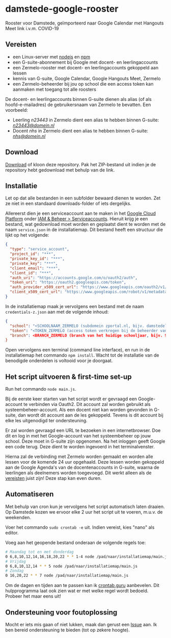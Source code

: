 # damstede-google-rooster
Rooster voor Damstede, geïmporteerd naar Google Calendar met Hangouts Meet link i.v.m. COVID-19

## Vereisten

- een Linux-server met [nodejs](https://nodejs.org/) en [npm](https://www.npmjs.com/get-npm)
- een G-suite-abonnement bij Google met docent- en leerlingaccounts
- een Zermelo-rooster met docent- en leerlingaccounts gekoppeld aan lessen
- kennis van G-suite, Google Calendar, Google Hangouts Meet, Zermelo
- een Zermelo-beheerder bij jou op school die een access token kan aanmaken met toegang tot alle roosters

De docent- en leerlingaccounts binnen G-suite dienen als alias (of als hoofd-e-mailadres) de gebruikersnaam van Zermelo te bevatten. Een voorbeeld:

- Leerling *n23443* in Zermelo dient een alias te hebben binnen G-suite: *n23443@domein.nl*
- Docent *nhs* in Zermelo dient een alias te hebben binnen G-suite: *nhs@domein.nl*



## Download
[Download](https://github.com/FreekBes/damstede-google-rooster/archive/master.zip) of kloon deze repository. Pak het ZIP-bestand uit indien je de repository hebt gedownload met behulp van de link.

## Installatie
Let op dat alle bestanden in een subfolder bewaard dienen te worden. Zet ze niet in een standaard downloads-folder of iets dergelijks.

Allereerst dien je een serviceaccount aan te maken in het [Google Cloud Platform](https://console.cloud.google.com/) onder [IAM & Beheer > Serviceaccounts](https://console.cloud.google.com/iam-admin/serviceaccounts). Hieruit krijg je een bestand, wat gedownload moet worden en geplaatst dient te worden met de naam `service.json` in de installatiemap. Dit bestand heeft een structuur die lijkt op het volgende:

```json
{
  "type": "service_account",
  "project_id": "***",
  "private_key_id": "***",
  "private_key": "***",
  "client_email": "***",
  "client_id": "***",
  "auth_uri": "https://accounts.google.com/o/oauth2/auth",
  "token_uri": "https://oauth2.googleapis.com/token",
  "auth_provider_x509_cert_url": "https://www.googleapis.com/oauth2/v1/certs",
  "client_x509_cert_url": "https://www.googleapis.com/robot/v1/metadata/x509/***"
}
```

In de installatiemap maak je vervolgens een bestand met de naam `credentials-z.json` aan met de volgende inhoud:

```json
{
  "school": "<SCHOOLNAAM_ZERMELO (subdomein zportal.nl, bijv. damstedelyceum)>",
  "token": "<TOKEN_ZERMELO (access token verkregen bij de beheerder van Zermelo op jouw school)>",
  "branch": <BRANCH_ZERMELO (branch van het huidige schooljaar, bijv. 901)>"
}
```

Open vervolgens een terminal (command line interface), en run in de installatiemap het commando `npm install`. Wacht tot de installatie van de benodigde onderdelen is voltooid voor je doorgaat.


## Het script uitvoeren & first-time set-up

Run het commando `node main.js`.

Bij de eerste keer starten van het script wordt er gevraagd een Google-account te verbinden via Oauth2. Dit account zal worden gebruikt als systeembeheer-account. Als een docent niet kan worden gevonden in G-suite, dan wordt dit account aan de les gekoppeld. Tevens is dit account bij elke les uitgenodigd ter ondersteuning.

Er zal worden gevraagd een URL te bezoeken in een internetbrowser. Doe dit en log in met het Google-account van het systeembeheer op jouw school. Deze moet in G-suite zijn opgenomen. Na het inloggen geeft Google een code terug. Deze dient te worden ingevoerd in het terminalvenster.

Hierna zal de verbinding met Zermelo worden gemaakt en worden alle lessen voor de komende 24 uur opgehaald. Deze lessen worden gekoppeld aan de Google Agenda's van de docentenaccounts in G-suite, waarna de leerlingen als deelnemers worden toegevoegd. Dit werkt alleen als de [vereisten](https://github.com/FreekBes/damstede-google-rooster/new/master?readme=1#vereisten) juist zijn! Deze stap kan even duren.


## Automatiseren

Met behulp van cron kun je vervolgens het script automatisch laten draaien. Op Damstede kozen we ervoor elke 2 uur het script uit te voeren, m.u.v. de weekenden.

Voer het commando `sudo crontab -e` uit. Indien vereist, kies "nano" als editor.

Voeg aan het geopende bestand onderaan de volgende regels toe:
```bash
# Maandag tot en met donderdag
0 6,8,10,12,14,16,18,20,22 * * 1-4 node /pad/naar/installatiemap/main.js
# Vrijdag
0 6,8,10,12,14 * * 5 node /pad/naar/installatiemap/main.js
# Zondag
0 16,20,22 * * 7 node /pad/naar/installatiemap/main.js
```

Om de dagen en tijden aan te passen kan ik [crontab.guru](https://crontab.guru/) aanbevelen. Dit hulpprogramma laat ook zien wat er met welke regel wordt bedoeld. Probeer het maar eens uit!


## Ondersteuning voor foutoplossing

Mocht er iets mis gaan of niet lukken, maak dan gerust een [Issue](https://github.com/FreekBes/damstede-google-rooster/issues) aan. Ik ben bereid ondersteuning te bieden (tot op zekere hoogte).
